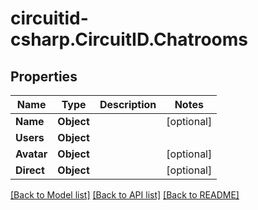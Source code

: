 
# circuitid-csharp.CircuitID.Chatrooms

## Properties

Name | Type | Description | Notes
------------ | ------------- | ------------- | -------------
**Name** | **Object** |  | [optional] 
**Users** | **Object** |  | 
**Avatar** | **Object** |  | [optional] 
**Direct** | **Object** |  | [optional] 

[[Back to Model list]](../README.md#documentation-for-models)
[[Back to API list]](../README.md#documentation-for-api-endpoints)
[[Back to README]](../README.md)

